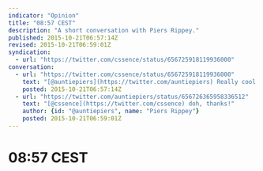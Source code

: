 ```yaml
---
indicator: "Opinion"
title: "08:57 CEST"
description: "A short conversation with Piers Rippey."
published: 2015-10-21T06:57:14Z
revised: 2015-10-21T06:59:01Z
syndication:
  - url: "https://twitter.com/cssence/status/656725918119936000"
conversation:
  - url: "https://twitter.com/cssence/status/656725918119936000"
    text: "[@auntiepiers](https://twitter.com/auntiepiers) Really cool website/résumé [piers.rippey.org](http://piers.rippey.org/) … heads-up: twitter link in footer in need of an update?"
    posted: 2015-10-21T06:57:14Z
  - url: "https://twitter.com/auntiepiers/status/656726365958336512"
    text: "[@cssence](https://twitter.com/cssence) doh, thanks!"
    author: {id: "@auntiepiers", name: "Piers Rippey"}
    posted: 2015-10-21T06:59:01Z
---
```


# 08:57 CEST
